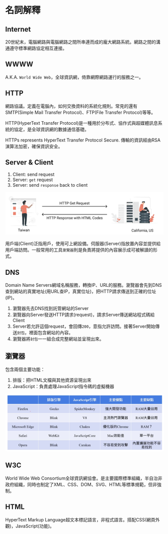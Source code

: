 # 名詞解釋

## Internet

20世紀末，電腦網路與電腦網路之間所串連而成的龐大網路系統。網路之間的溝通遵守標準網路協定相互連接。

## WWWW

A.K.A. `World Wide Web`，全球資訊網，倚靠網際網路運行的服務之一。

## HTTP

網路協議。定義在電腦內，如何交換資料的系統化規則。常見的還有SMTP(Simple Mail Transfer Protocol)、FTP(File Transfer Protocol)等等。

HTTP(HyperText Transfer Protocol)是一種用於分布式、協作式與超媒體訊息系統的協定，是全球資訊網的數據通信基礎。

HTTPs represents HyperText Transfer Protocol Secure. 傳輸的資訊經由RSA演算法加密，確保資訊安全。

## Server & Client

1. Client: send request
2. Server: `get` request
3. Server: send `response` back to client

![Server_Client](img/Server_Client.png)

用戶端(Client)泛指用戶，使用可上網設備。伺服器(Server)指放置內容並提供給用戶端訪問。一般常用的工具`瀏覽器`則是負責將提供的內容展示成可被解讀的形式。

## DNS

Domain Name Servers網域名稱服務，轉換IP、URL的服務。瀏覽器會先到DNS查到網站的真實地址(用URL查IP，真實位址)，把HTTP請求傳送到正確的位址(IP)。

1. 瀏覽器先去DNS找到託管網站的Server
2. 瀏覽器向Server發送HTTP請求(request)，請求Server傳送網站程式碼給Client
3. Server若允許這個request，會回傳`200`，意指允許訪問。接著Server開始傳送`封包`，裡面包含網站的內容。
4. 瀏覽器將`封包`一一組合成完整網站並呈現出來。

## 瀏覽器

包含兩個主要功能：

1. 排版：把HTML文檔與其他資源呈現出來
2. JavaScript：負責處理JavaScript指令碼的虛擬機器

![Explorer_comparison](img/Explorer_comparison.png)

## W3C

World Wide Web Consortium全球資訊網協會。是主要國際標準組織，半自治非政府組織，同時也制定了XML、CSS、DOM、SVG、HTML等標準規範，但非強制。

## HTML

HyperText Markup Language超文本標記語言，非程式語言。搭配CSS(網頁外觀)，JavaScript(功能)。




